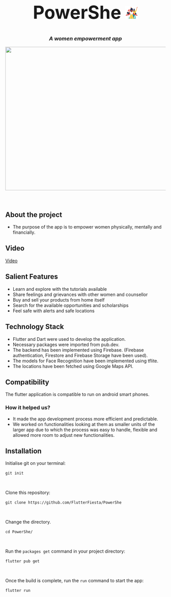 # <center><h1 align="center"> PowerShe <img src='images/logo.png' width="40" height="40"></h1></center>
### <center><p align="center"><i>A women empowerment app</i></p></center>

<p align="center"><img src='https://user-images.githubusercontent.com/83594113/211775849-acf25f49-168c-4513-9c8f-1a3195d71208.png' width="920" height="450"></p>
<br> 

## About the project


- The purpose of the app is to empower women physically, mentally and financially.

## Video
<a href= "https://youtu.be/2wHEOS_IBFE">Video</a>
    
## Salient Features

- Learn and explore with the tutorials available
- Share feelings and grievances with other women and counsellor
- Buy and sell your products from home itself
- Search for the available opportunities and scholarships
- Feel safe with alerts and safe locations

## Technology Stack

- Flutter and Dart were used to develop the application.
- Necessary packages were imported from pub.dev.
- The backend has been implemented using Firebase. (Firebase authentication, Firestore and Firebase Storage have been used).
- The models for Face Recognition have been implemented using tflite.
- The locations have been fetched using Google Maps API.


## Compatibility

The flutter application is compatible to run on android smart phones.
    
    
### How it helped us?

- It made the app development process more efficient and predictable.
- We worked on functionalities looking at them as smaller units of the larger app due to which the process was easy to handle, flexible and allowed more room to adjust new functionalities.
   

## Installation

Initialise git on your terminal:
```
git init
```
<br>

Clone this repository:
``` 
git clone https://github.com/FlutterFiesta/PowerShe
```
<br>

Change the directory.
```
cd PowerShe/
```
      
<br>
      
      
Run the ```packages get``` command in your project directory:

```
flutter pub get
```

<br>

Once the build is complete, run the ```run``` command to start the app:

```
flutter run
```

    

